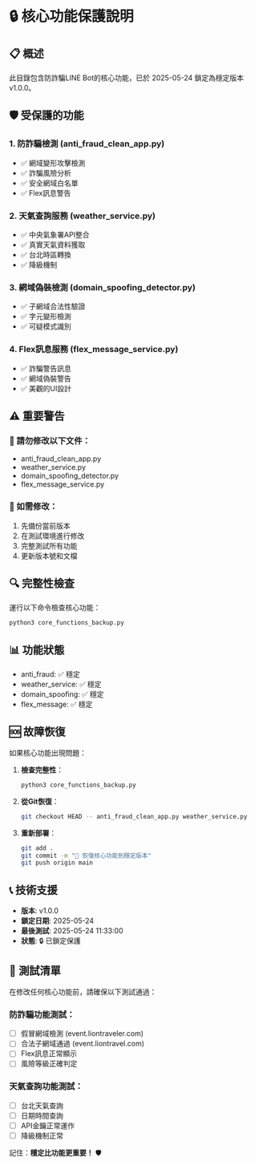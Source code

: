 # 🔒 核心功能保護說明

## 📋 概述
此目錄包含防詐騙LINE Bot的核心功能，已於 2025-05-24 鎖定為穩定版本 v1.0.0。

## 🛡️ 受保護的功能

### 1. 防詐騙檢測 (anti_fraud_clean_app.py)
- ✅ 網域變形攻擊檢測
- ✅ 詐騙風險分析
- ✅ 安全網域白名單
- ✅ Flex訊息警告

### 2. 天氣查詢服務 (weather_service.py)
- ✅ 中央氣象署API整合
- ✅ 真實天氣資料獲取
- ✅ 台北時區轉換
- ✅ 降級機制

### 3. 網域偽裝檢測 (domain_spoofing_detector.py)
- ✅ 子網域合法性驗證
- ✅ 字元變形檢測
- ✅ 可疑模式識別

### 4. Flex訊息服務 (flex_message_service.py)
- ✅ 詐騙警告訊息
- ✅ 網域偽裝警告
- ✅ 美觀的UI設計

## ⚠️ 重要警告

### 🚫 請勿修改以下文件：
- anti_fraud_clean_app.py
- weather_service.py
- domain_spoofing_detector.py
- flex_message_service.py

### 🔧 如需修改：
1. 先備份當前版本
2. 在測試環境進行修改
3. 完整測試所有功能
4. 更新版本號和文檔

## 🔍 完整性檢查

運行以下命令檢查核心功能：
```bash
python3 core_functions_backup.py
```

## 📊 功能狀態

- anti_fraud: ✅ 穩定
- weather_service: ✅ 穩定
- domain_spoofing: ✅ 穩定
- flex_message: ✅ 穩定

## 🆘 故障恢復

如果核心功能出現問題：

1. **檢查完整性**：
   ```bash
   python3 core_functions_backup.py
   ```

2. **從Git恢復**：
   ```bash
   git checkout HEAD -- anti_fraud_clean_app.py weather_service.py
   ```

3. **重新部署**：
   ```bash
   git add .
   git commit -m "🔧 恢復核心功能到穩定版本"
   git push origin main
   ```

## 📞 技術支援

- **版本**: v1.0.0
- **鎖定日期**: 2025-05-24
- **最後測試**: 2025-05-24 11:33:00
- **狀態**: 🔒 已鎖定保護

## 🎯 測試清單

在修改任何核心功能前，請確保以下測試通過：

### 防詐騙功能測試：
- [ ] 假冒網域檢測 (event.liontraveler.com)
- [ ] 合法子網域通過 (event.liontravel.com)
- [ ] Flex訊息正常顯示
- [ ] 風險等級正確判定

### 天氣查詢功能測試：
- [ ] 台北天氣查詢
- [ ] 日期時間查詢
- [ ] API金鑰正常運作
- [ ] 降級機制正常

記住：**穩定比功能更重要！** 🛡️

